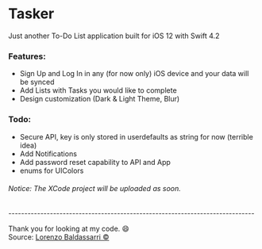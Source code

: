 # Tasker
Just another To-Do List application built for iOS 12 with Swift 4.2 

### Features:
* Sign Up and Log In in any (for now only) iOS device and your data will be synced
* Add Lists with Tasks you would like to complete
* Design customization (Dark & Light Theme, Blur)

### Todo:
* Secure API, key is only stored in userdefaults as string for now (terrible idea)
* Add Notifications
* Add password reset capability to API and App 
* enums for UIColors
###### Notice: The XCode project will be uploaded as soon.
<p>-----------------------------------------------------------------------------</p>

Thank you for looking at my code. :smile:  
Source: [Lorenzo Baldassarri ©](https://lorenzobaldassarri.ddns.net/LB)
